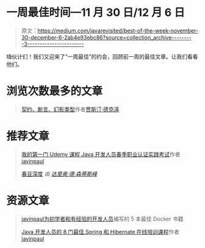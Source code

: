 # 一周最佳时间—11 月 30 日/12 月 6 日

> 原文：<https://medium.com/javarevisited/best-of-the-week-november-30-december-6-2ab4e93ebc86?source=collection_archive---------3----------------------->

嗨伙计们！我们又迎来了“一周最佳”的约会，回顾前一周的最佳文章。让我们看看他们。

# 浏览次数最多的文章

> [契约、断言、幻影类型](/javarevisited/contract-assertions-phantom-types-76d80f8a884e)作者[贾斯汀·德克泽](https://medium.com/u/a0333f078fc7?source=post_page-----2ab4e93ebc86--------------------------------)

# 推荐文章

> [我的第一门 Udemy 课程 Java 开发人员春季职业认证实践考试](/javarevisited/my-first-udemy-course-spring-professional-certification-practice-test-for-java-developers-ca2fdeb10d7f)作者 [javinpaul](https://medium.com/u/bb36d8439904?source=post_page-----2ab4e93ebc86--------------------------------)
> 
> [春豆深度](/javarevisited/spring-beans-in-depth-a6d8b31db8a1) *由* [*达里奥·德·森蒂斯峰*](https://medium.com/u/16b3e1182e6b?source=post_page-----5838cc282f43--------------------------------)

# 资源文章

> [javinpaul](/javarevisited/5-best-docker-books-for-beginners-and-experienced-developers-5c0cc4da9230)[为初学者和有经验的开发人员](https://medium.com/u/bb36d8439904?source=post_page-----2ab4e93ebc86--------------------------------)编写的 5 本最佳 Docker 书籍
> 
> [Java 开发人员的 8 门最佳 Spring 和 Hibernate 在线培训课程](/javarevisited/8-best-spring-and-hibernate-training-courses-for-java-developers-acf09aa0e244)作者 [javinpaul](https://medium.com/u/bb36d8439904?source=post_page-----2ab4e93ebc86--------------------------------)